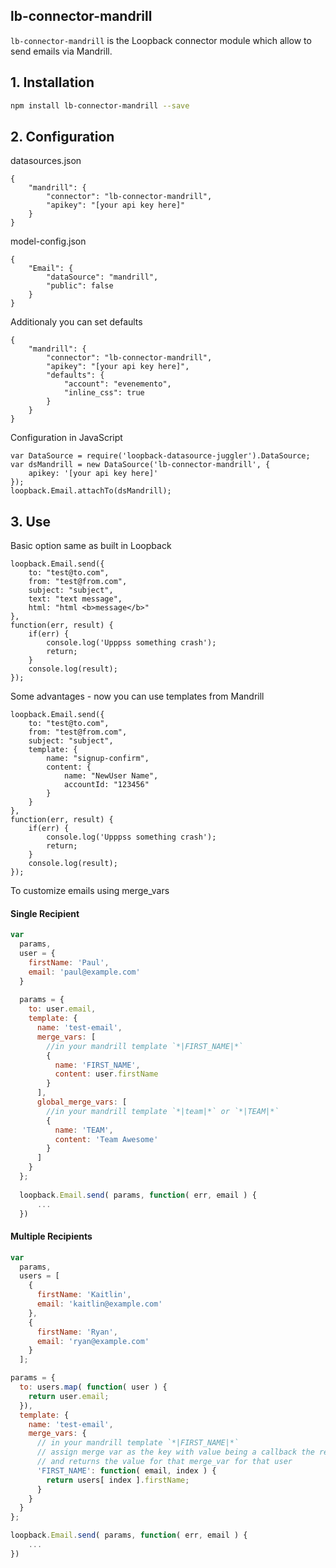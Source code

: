 ## lb-connector-mandrill

`lb-connector-mandrill` is the Loopback connector module which allow to send emails via Mandrill.

## 1. Installation

````sh
npm install lb-connector-mandrill --save
````

## 2. Configuration

datasources.json

    {
        "mandrill": {
            "connector": "lb-connector-mandrill",
            "apikey": "[your api key here]"
        }
    }

model-config.json

    {
        "Email": {
            "dataSource": "mandrill",
            "public": false
        }
    }

Additionaly you can set defaults

    {
        "mandrill": {
            "connector": "lb-connector-mandrill",
            "apikey": "[your api key here]",
            "defaults": {
                "account": "evenemento",
                "inline_css": true
            }
        }
    }

Configuration in JavaScript

    var DataSource = require('loopback-datasource-juggler').DataSource;
    var dsMandrill = new DataSource('lb-connector-mandrill', {
        apikey: '[your api key here]'
    });
    loopback.Email.attachTo(dsMandrill);

## 3. Use

Basic option same as built in Loopback

    loopback.Email.send({
        to: "test@to.com",
        from: "test@from.com",
        subject: "subject",
        text: "text message",
        html: "html <b>message</b>"
    },
    function(err, result) {
        if(err) {
            console.log('Upppss something crash');
            return;
        }
        console.log(result);
    });

Some advantages - now you can use templates from Mandrill

    loopback.Email.send({
        to: "test@to.com",
        from: "test@from.com",
        subject: "subject",
        template: {
            name: "signup-confirm",
            content: {
                name: "NewUser Name",
                accountId: "123456"
            }
        }
    },
    function(err, result) {
        if(err) {
            console.log('Upppss something crash');
            return;
        }
        console.log(result);
    });

To customize emails using merge_vars
 
#### Single Recipient
```js
var
  params,
  user = {
    firstName: 'Paul',
    email: 'paul@example.com'
  }
  
  params = {
    to: user.email,
    template: {
      name: 'test-email',
      merge_vars: [ 
        //in your mandrill template `*|FIRST_NAME|*`
        {
          name: 'FIRST_NAME',
          content: user.firstName
        }
      ],
      global_merge_vars: [
        //in your mandrill template `*|team|*` or `*|TEAM|*`
        {
          name: 'TEAM',
          content: 'Team Awesome'
        }
      ]
    }
  };
  
  loopback.Email.send( params, function( err, email ) {
      ...
  })
```
        
#### Multiple Recipients 
```js
var
  params,
  users = [
    {
      firstName: 'Kaitlin',
      email: 'kaitlin@example.com'
    },
    {
      firstName: 'Ryan',
      email: 'ryan@example.com'
    }
  ];

params = {
  to: users.map( function( user ) {
    return user.email;
  }),   
  template: {
    name: 'test-email',
    merge_vars: {
      // in your mandrill template `*|FIRST_NAME|*`
      // assign merge var as the key with value being a callback the recieves email and index
      // and returns the value for that merge_var for that user
      'FIRST_NAME': function( email, index ) {
        return users[ index ].firstName;
      }
    }
  }
};

loopback.Email.send( params, function( err, email ) {
    ...
})
```

